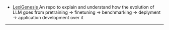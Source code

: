 

<!--
**viai957/viai957** is a ✨ _special_ ✨ repository because its `README.md` (this file) appears on your GitHub profile.

![](https://komarev.com/ghpvc/?username=viai957&color=red)


Here are some ideas to get you started:

I'm a Deep Learning aficionado with an interest in leveraging the power of algorithms and mathematics to solve realworld problems. Lately, it's been over a year since I immersed myself in the realm of Large Language Models (LLMs), a
journey perhaps measured in light-years in the age of GenAI. I've been exploring every aspect of the technology stack
from delving into the intricacies of low-level (PyTorch) implementation to orchestrating abstraction layers. My journey
often takes me through the complex world of mathematics, where I aim to bring clarity to intricate ideas. Whether I'm
building code from the ground up or refining algorithms in GitHub repositories, my focus is on demystifying these
sophisticated models. Along the way, I'm always reminded of the fine line between science and art, recognizing that their
successes owe as much to hard work as to fortunate discoveries. The time spent optimizing LLMs has deepened my
appreciation for human evaluation more than ever before.

### 📕 My Latest Projects:
<!-- LIST:START -->
- [LexiGenesis ](LexiGenesis ) An repo to explain and understand how the evolution of LLM goes from pretraining -> finetuning -> benchmarking -> deplyment -> application development over it
<!-- LIST:END -->
---



